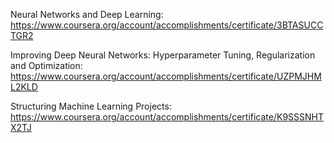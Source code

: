 Neural Networks and Deep Learning: <a href="https://www.coursera.org/account/accomplishments/certificate/3BTASUCCTGR2">https://www.coursera.org/account/accomplishments/certificate/3BTASUCCTGR2</a>

Improving Deep Neural Networks: Hyperparameter Tuning, Regularization and Optimization: <a href="https://www.coursera.org/account/accomplishments/certificate/UZPMJHML2KLD">https://www.coursera.org/account/accomplishments/certificate/UZPMJHML2KLD</a>

Structuring Machine Learning Projects: <a href="https://www.coursera.org/account/accomplishments/certificate/K9SSSNHTX2TJ">https://www.coursera.org/account/accomplishments/certificate/K9SSSNHTX2TJ</a>
